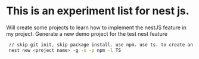 # This is an experiment list for nest js.

Will create some projects to learn how to implement the nestJS feature in my project.
Generate a new demo project for the test nest feature

```sh
 // skip git init, skip package install. use npm. use ts. to create an demo
 nest new <project name> -g -s -p npm -l TS

```
